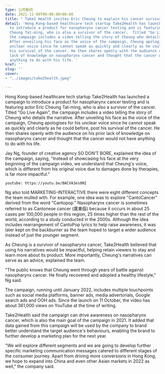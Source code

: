 ```yaml
---
type: 公司動向
date: 2021-11-09T00:00:00+08:00
title: " Take2 Health invites Eric Cheung to explain his cancer survival story"
detail: 'Hong Kong-based healthcare tech startup Take2Health has launched a campaign
  to introduce a product for nasopharynx cancer testing and is featuring actor Eric
  Cheung Tat-ming, who is also a survivor of the cancer.  Titled "Go Live Again",
  the campaign includes a video telling the story of Cheung who details the narrative.
  After unveiling his face as the voice of the campaign, Cheung apologises for his
  unclear voice since he cannot speak as quickly and clearly as he could before, post
  his survival of the cancer. He then shares openly with the audience on his prior
  lack of knowledge on nasopharynx cancer and thought that the cancer would not have
  anything to do with his life. '
href: ''
slug: ''
cover:
- "../images/take2health.jpeg"

---
```

Hong Kong-based healthcare tech startup Take2Health has launched a campaign to introduce a product for nasopharynx cancer testing and is featuring actor Eric Cheung Tat-ming, who is also a survivor of the cancer. Titled "Go Live Again", the campaign includes a video telling the story of Cheung who details the narrative. After unveiling his face as the voice of the campaign, Cheung apologises for his unclear voice since he cannot speak as quickly and clearly as he could before, post his survival of the cancer. He then shares openly with the audience on his prior lack of knowledge on nasopharynx cancer and thought that the cancer would not have anything to do with his life.

Jay Ng, founder of creative agency SO DON’T BORE, explained the idea of the campaign, saying, "Instead of showcasing his face at the very beginning of the campaign video, we understand that Cheung's voice, which is different from his original voice due to damages done by therapies, is far more impactful."

`youtube: https://youtu.be/BACVA3es0NI`

Ng also told MARKETING-INTERACTIVE there were eight different concepts the team mulled with. For example, one idea was to explore "CantoCancer" derived from the word "Cantopop." Nasopharynx cancer is sometimes referred to as Cantonese cancer (廣東癌) because it occurs in about 25 cases per 100,000 people in this region, 25 times higher than the rest of the world, according to a study conducted in the 2000s. Although the idea includes rearrangement of CantoPop lyrics to help raise awareness, it was later kept on the backburner as the team hoped to target a wider audience instead of just the younger segment.

As Cheung is a survivor of nasopharynx cancer, Take2Health believed that using his narratives would be impactful, helping retain viewers to stay and learn more about its product. More importantly, Cheung's narratives can serve as an advice, explained the team.

"The public knows that Cheung went through years of battle against nasopharynx cancer. He finally recovered and adopted a healthy lifestyle," Ng said.

The campaign, running until January 2022, includes multiple touchpoints such as social media platforms, banner ads, media advertorials, Google search ads and OOH ads. Since the launch on 11 October, the video has about 361,000 views on YouTube at the time of writing.

Take2Health said the campaign can drive awareness on nasopharynx cancer, which is also the main goal of the campaign in 2021. It added that data gained from this campaign will be used by the company to brand better understand the target audience's behaviours, enabling the brand to further develop a marketing plan for the next year.

"We will explore different segments and we are going to develop further specific marketing communication messages catered to different stages of the consumer journey. Apart from driving more conversions in Hong Kong, we hope to expand into China and even other Asian markets in 2022 as well," the company said.
